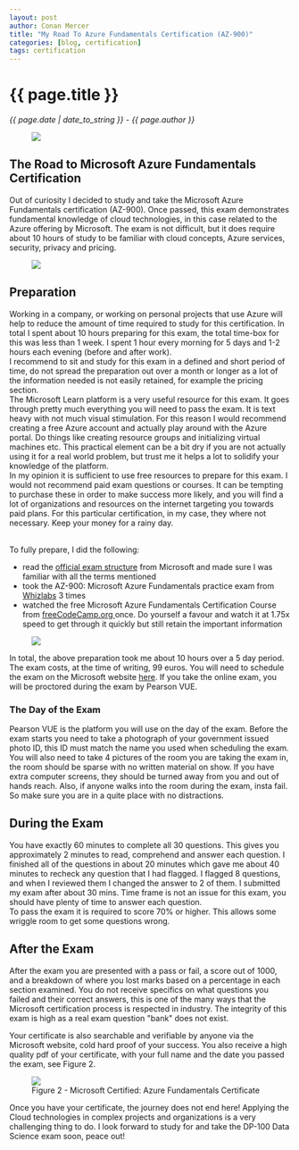 ```yaml
---
layout: post
author: Conan Mercer
title: "My Road To Azure Fundamentals Certification (AZ-900)"
categories: [blog, certification]
tags: certification
---
```


<script src="https://polyfill.io/v3/polyfill.min.js?features=es6"></script>
<script id="MathJax-script" async
          src="https://cdn.jsdelivr.net/npm/mathjax@3/es5/tex-mml-chtml.js">
</script>

<div class="post-paragraph">
  <h1>{{ page.title }}</h1>
  <p><i>{{ page.date | date_to_string }} - {{ page.author }}</i></p>

  <figure>
  <img src="{{site.baseurl}}/assets/minified/images/certification/az900.png">
  </figure>
<h2>The Road to Microsoft Azure Fundamentals Certification</h2>

Out of curiosity I decided to study and take the Microsoft Azure Fundamentals certification (AZ-900). Once passed, this exam demonstrates fundamental knowledge of cloud technologies, in this case related to the Azure offering by Microsoft. The exam is not difficult, but it does require about 10 hours of study to be familiar with cloud concepts, Azure services, security, privacy and pricing.
  <figure>
  <img src="{{site.baseurl}}/assets/minified/images/certification/cloud.png">
  </figure>

<h2>Preparation</h2>

Working in a company, or working on personal projects that use Azure will help to reduce the amount of time required to study for this certification. In total I spent about 10 hours preparing for this exam, the total time-box for this was less than 1 week. I spent 1 hour every morning for 5 days and 1-2 hours each evening (before and after work).
<br> 
I recommend to sit and study for this exam in a defined and short period of time, do not spread the preparation out over a month or longer as a lot of the information needed is not easily retained, for example the pricing section.
<br> 
The Microsoft Learn platform is a very useful resource for this exam. It goes through pretty much everything you will need to pass the exam. It is text heavy with not much visual stimulation. For this reason I would recommend creating a free Azure account and actually play around with the Azure portal. Do things like creating resource groups and initializing virtual machines etc. This practical element can be a bit dry if you are not actually using it for a real world problem, but trust me it helps a lot to solidify your knowledge of the platform.
<br> 
In my opinion it is sufficient to use free resources to prepare for this exam. I would not recommend paid exam questions or courses. It can be tempting to purchase these in order to make success more likely, and you will find a lot of organizations and resources on the internet targeting you towards paid plans. For this particular certification, in my case, they where not necessary. Keep your money for a rainy day.

<br>
To fully prepare, I did the following:

<ul>
 <li>read the <a href="https://query.prod.cms.rt.microsoft.com/cms/api/am/binary/RE3VwUY" target="_blank">official exam structure</a> from Microsoft and made sure I was familiar with all the terms mentioned </li>
 <li>took the AZ-900: Microsoft Azure Fundamentals practice exam from <a href="https://www.whizlabs.com/microsoft-azure-certification-az-900/" target="_blank">Whizlabs</a> 3 times </li>
 <li>watched the free Microsoft Azure Fundamentals Certification Course from <a href="https://www.youtube.com/watch?v=NKEFWyqJ5XA" target="_blank"> freeCodeCamp.org
</a> once. Do yourself a favour and watch it at 1.75x speed to get through it quickly but still retain the important information </li>
</ul>

  <figure>
  <img src="{{site.baseurl}}/assets/minified/images/certification/study2.png">
  </figure>

In total, the above preparation took me about 10 hours over a 5 day period.
<br> 
The exam costs, at the time of writing, 99 euros. You will need to schedule the exam on the Microsoft website <a href="https://docs.microsoft.com/en-us/learn/certifications/exams/az-900" target="_blank">here</a>. If you take the online exam, you will be proctored during the exam by Pearson VUE.


<h3>The Day of the Exam</h3>
Pearson VUE is the platform you will use on the day of the exam. Before the exam starts you need to take a photograph of your government issued photo ID, this ID must match the name you used when scheduling the exam. You will also need to take 4 pictures of the room you are taking the exam in, the room should be sparse with no written material on show. If you have extra computer screens, they should be turned away from you and out of hands reach. Also, if anyone walks into the room during the exam, insta fail. So make sure you are in a quite place with no distractions.

<h2>During the Exam</h2>

You have exactly 60 minutes to complete all 30 questions. This gives you approximately 2 minutes to read, comprehend and answer each question. I finished all of the questions in about 20 minutes which gave me about 40 minutes to recheck any question that I had flagged. I flagged 8 questions, and when I reviewed them I changed the answer to 2 of them. I submitted my exam after about 30 mins. Time frame is not an issue for this exam, you should have plenty of time to answer each question.
<br> 
To pass the exam it is required to score 70% or higher. This allows some wriggle room to get some questions wrong.

<h2>After the Exam</h2>

After the exam you are presented with a pass or fail, a score out of 1000, and a breakdown of where you lost marks based on a percentage in each section examined. You do not receive specifics on what questions you failed and their correct answers, this is one of the many ways that the Microsoft certification process is respected in industry. The integrity of this exam is high as a real exam question "bank" does not exist.

Your certificate is also searchable and verifiable by anyone via the Microsoft website, cold hard proof of your success. You also receive a high quality pdf of your certificate, with your full name and the date you passed the exam, see Figure 2.

  <figure>
  <img src="{{site.baseurl}}/assets/minified/images/certification/cert2.png">
  <figcaption>Figure 2 - Microsoft Certified: Azure Fundamentals Certificate </figcaption>
  </figure>

Once you have your certificate, the journey does not end here! Applying the Cloud technologies in complex projects and organizations is a very challenging thing to do. I look forward to study for and take the DP-100 Data Science exam soon, peace out!